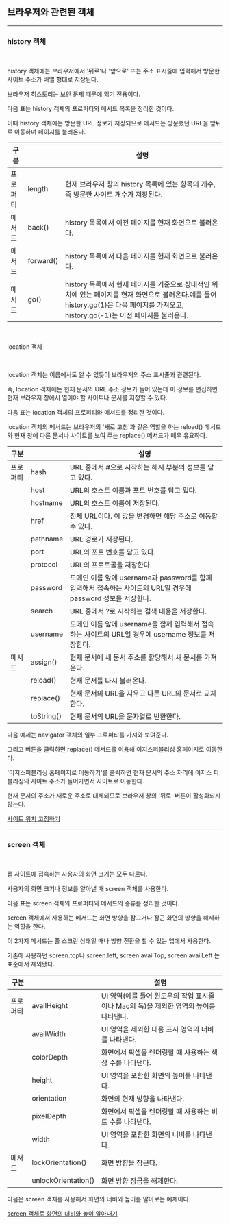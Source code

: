 ## 브라우저와 관련된 객체

***
### history 객체

<br>

history 객체에는 브라우저에서 '뒤로'나 '앞으로' 또는 주소 표시줄에 입력해서 방문한 사이트 주소가 배열 형태로 저장된다.

브라우저 히스토리는 보안 문제 때문에 읽기 전용이다.

다음 표는 history 객체의 프로퍼티와 메서드 목록을 정리한 것이다.

이때 history 객체에는 방문한 URL 정보가 저장되므로 메서드는 방문했던 URL을 앞뒤로 이동하며 페이지를 불러온다.

|구분||설명|
|-|-|-|
|프로퍼티|length|현재 브라우저 창의 history 목록에 있는 항목의 개수, 즉 방문한 사이트 개수가 저장된다.|
|메서드|back()|history 목록에서 이전 페이지를 현재 화면으로 불러온다.|
|메서드|forward()|history 목록에서 다음 페이지를 현재 화면으로 불러온다.|
|메서드|go()|history 목록에서 현재 페이지를 기준으로 상대적인 위치에 있는 페이지를 현재 화면으로 불러온다.예를 들어 history.go(1)은 다음 페이지를 가져오고, history.go(-1)는 이전 페이지를 불러온다.|

<br>

location 객체

<br>

location 객체는 이름에서도 알 수 있듯이 브라우저의 주소 표시줄과 관련된다.

즉, location 객체에는 현재 문서의 URL 주소 정보가 들어 있는데 이 정보를 편집하면 현재 브라우저 창에서 열어야 할 사이트나 문서를 지정할 수 있다.

다음 표는 location 객체의 프로퍼티와 메서드를 정리한 것이다.

location 객체의 메서드는 브라우저의 '새로 고침'과 같은 역할을 하는 reload() 메서드와 현재 창에 다른 문서나 사이트를 보여 주는 replace() 메서드가 매우 유요하다.

|구분||설명|
|-|-|-|
|프로퍼티|hash|URL 중에서 #으로 시작하는 해시 부분의 정보를 담고 있다.|
||host|URL의 호스트 이름과 포트 번호를 담고 있다.|
||hostname|URL의 호스트 이름이 저장된다.|
||href|전체 URL이다. 이 값을 변경하면 해당 주소로 이동할 수 있다.|
||pathname|URL 경로가 저장된다.|
||port|URL의 포트 번호를 담고 있다.|
||protocol|URL의 프로토콜을 저장한다.|
||password|도메인 이름 앞에 username과 password를 함께 입력해서 접속하는 사이트의 URL일 경우에 password 정보를 저장한다.|
||search|URL 중에서 ?로 시작하는 검색 내용을 저장한다.|
||username|도메인 이름 앞에 username을 함께 입력해서 접속하는 사이트의 URL일 경우에 username 정보를 저장한다.|
|메서드|assign()|현재 문서에 새 문서 주소를 할당해서 새 문서를 가져온다.|
||reload()|현재 문서를 다시 불러온다.|
||replace()|현재 문서의 URL을 지우고 다른 URL의 문서로 교체한다.|
||toString()|현재 문서의 URL을 문자열로 반환한다.|

다음 예제는 navigator 객체의 일부 프로퍼티를 가져와 보여준다.

그리고 버튼을 클릭하면 replace() 메서드를 이용해 이지스퍼블리싱 홈페이지로 이동한다.

'이지스퍼블리싱 홈페이지로 이동하기'를 클릭하면 현재 문서의 주소 자리에 이지스 퍼블리싱의 사이트 주소가 들어가면서 사이트로 이동한다.

현재 문서의 주소가 새로운 주소로 대체되므로 브라우저 창의 '뒤로' 버튼이 활성화되지 않는다.

[사이트 위치 고정하기](./Doit_JavaScript_test16.html)


***
### screen 객체

<br>

웹 사이트에 접속하는 사용자의 화면 크기는 모두 다르다.

사용자의 화면 크기나 정보를 알아낼 때 screen 객체를 사용한다.

다음 표는 screen 객체의 프로퍼티와 메서드의 종류를 정리한 것이다.

screen 객체에서 사용하는 메서드는 화면 방향을 잠그거나 잠근 화면의 방향을 해제하는 역할을 한다.

이 2가지 메서드는 풀 스크린 상태일 때나 방향 전환을 할 수 있는 앱에서 사용한다.

기존에 사용하던 screen.top나 screen.left, screen.availTop, screen.availLeft 는 표준에서 제외됐다.

|구분||설명|
|-|-|-|
|프로퍼티|availHeight|UI 영역(예를 들어 윈도우의 작업 표시줄이나 Mac의 독)을 제외한 영역의 높이를 나타낸다.|
||availWidth|UI 영역을 제외한 내용 표시 영역의 너비를 나타낸다.|
||colorDepth|화면에서 픽셀을 렌더링할 때 사용하는 색상 수를 나타낸다.|
||height|UI 영역을 포함한 화면의 높이를 나타낸다.|
||orientation|화면의 현재 방향을 나타낸다.|
||pixelDepth|화면에서 픽셀을 렌더링할 때 사용하는 비트 수를 나타낸다.|
||width|UI 영역을 포함한 화면의 너비를 나타낸다.|
|메서드|lockOrientation()|화면 방향을 잠근다.|
||unlockOrientation()|화면 방향 잠금을 해제한다.|

다음은 screen 객체를 사용해서 화면의 너비와 높이를 알아보는 예제이다.

[screen 객체로 화면의 너비와 높이 알아내기](./Doit_JavaScript_test18.html)
